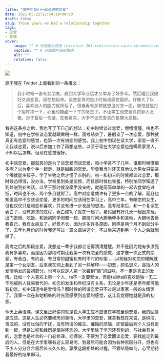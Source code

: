 ```yaml
---
title: "那些年我们一起谈过的恋爱"
date: 2021-05-22T12:54:19+08:00
draft: false
slug: Those years we had a relationship together
tags:
- 恋爱
- 爱情
cover:
    image: "" # 封面圖片路径 (ex:clear-301-redirection-cache-chrome/cover.jpg)
    caption: "" # 封面圖片底部描述
    alt: ""
    relative: false
---
```

![](https://rmt.ladydaily.com/fetch/lucy/storage/nxnwm.jpg)

源于我在 Twitter 上面看到的一条推文：

>我小时候一直有女朋友。直到大学毕业后才又单身了好多年。然后碰到我媳妇又谈恋爱。现在想起来。谈恋爱真的是小时候谈感觉最好。好像大了以后，喜欢别人的能力就降低了。很难再有那种就想见对方一面，哪怕就是打个招呼抱一下，心里也能甜一下午的感觉了。不让学生谈恋爱真的罪大恶极。对于最后一句话，在我看来，大学不谈恋爱真的是罪大恶极。

看完这条推之后，我也写了下自己的想法：初中时候谈过恋爱，懵懵懂懂，啥也不知道，初中在学校谈恋爱就跟做贼一样。高考结束了，暑假谈了一次恋爱，那种就真正有恋爱的感觉，也第一次有初恋的感觉。我上初中到现在读大学，家里一直不让我谈恋爱，说以后参加工作了再想这些，以至于现在大学恋爱也是瞒着家里人。不知以后怎样，但现在感觉很好。

初中谈恋爱，那就真的是为了谈恋爱而谈恋爱，和小学差不了几年，谁那时候懂很多呢？以为牵个手一起走，就是甜甜的恋爱。毕竟我当时还天真地认为男女只要亲个嘴就能生孩子，学了生物之后才懂了点别的。初一和初三的时候都谈过恋爱，那时候怂得很，没办法，学校里到处是监控，而且那时候也害羞，特别怕同学知道了到处说到处笑话，以至于那时候没牵手没亲吻，就是简简单单的一起去食堂吃过饭，时间也不长，两个多月就掰了。高中对恋爱或许有了更多一点的了解，而且也知道高中不应该谈恋爱，更多的时间应该用在学习上，高中三年，有暗恋的女生，但也仅仅只是暗恋和喜欢，并没有进一步发展的想法。高考结束后，和一个复读生表白了，没有追求的过程，表白成功了就在一起了。暑假里有好几天一起出来玩，出门逛街、吃饭，和她的同学闺蜜一起，那段时间大胆地牵手和亲吻，大胆地告诉我自己，我有女朋友了。好景不长，因为许多许多原因，同样是两个月不到就分手了，去年九月份的时候我还写过一篇文章讲这个，不过后来遇到另一个人之后就删掉了。

高考之后的那段恋爱，我想这一辈子我都会记得清清楚楚。并不是因为她有多漂亮我有多喜欢，而是因为那段时期让我第一次有恋爱的感觉，这才像一次正式的恋爱，有表白、有约会、有日常的甜蜜也有时不时的吵架……以前我对初恋的理解就是第一个女朋友，后来我在网上看到了另一种解释——初恋，顾名思义，是指人的爱情萌发的最初部分。也可以说是人第一次尝到“情”的滋味，不一定是真正的爱情。比如一个人喜欢上另一个人，ta不一定要爱ta，但是ta对ta的喜欢是独一无二不能被别人轻易替代的。初恋的发生和年纪没有关系，无论是少年还是老年都可能有初恋。初中知道啥是爱情吗？那时候的所谓恋爱只不过是过家家一般的友情罢了。我第一次在和她相处的时光里感受到恋爱的感觉，这让我觉得她就是我的初恋。

今天上英语课，课文里正好讲的就是说大学生应不应该在学校里谈恋爱，我的回答是应该。这是人生必然要经历的事情，大学里的恋爱，就拿我现在来说，是纯洁、青涩的，没有世俗的干扰，没有所谓的催生、催婚的烦恼，即使最后两个人没有走到一起，但是过程和经历是值得怀念的。大学里除了学习还有别的，与社会有关的，恋爱也是社会的一门必修课。老师说，不要为了恋爱而谈恋爱，要找能走到最后的人。但是在大学里哪有这么容易呢，到最后可能会因为各种原因分开，但也有不少人分分合合最后长长久久的，享受这段相处的过程，不管结局如何，心里期待着最好的结果即可。